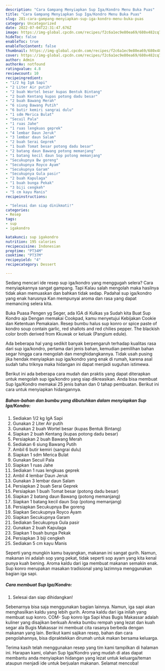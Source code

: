 ```yaml
---
description: "Cara Gampang Menyiapkan Sup Iga/Kondro Menu Buka Puas"
title: "Cara Gampang Menyiapkan Sup Iga/Kondro Menu Buka Puas"
slug: 281-cara-gampang-menyiapkan-sup-iga-kondro-menu-buka-puas
category: Uncategorized
date: 2022-07-04T22:31:47.676Z
image: https://img-global.cpcdn.com/recipes/f2c6a1ec9e80ea69/680x482cq70/sup-igakondro-foto-resep-utama.jpg
hideToc: false
enableToc: true
enableTocContent: false
thumbnail: https://img-global.cpcdn.com/recipes/f2c6a1ec9e80ea69/680x482cq70/sup-igakondro-foto-resep-utama.jpg
cover: https://img-global.cpcdn.com/recipes/f2c6a1ec9e80ea69/680x482cq70/sup-igakondro-foto-resep-utama.jpg
author: Admin
authorAv: notfound
ratingvalue: 4.8
reviewcount: 10
recipeingredient:
- "1/2 kg IgA Sapi"
- "2 Liter Air putih"
- "2 buah Wortel besar kupas Bentuk Bintang"
- "2 buah Kentang kupas potong dadu besar"
- "2 buah Bawang Merah"
- "6 siung Bawang Putih"
- "6 butir kemiri sangrai dulu"
- "1 sdm Merica Bulat"
- "Secuil Pala"
- "1 ruas Jahe"
- "1 ruas lengkuas geprek"
- "4 lembar Daun Jeruk"
- "3 lembar daun Salam"
- "2 buah Serai Geprek"
- "1 buah Tomat besar potong dadu besar"
- "2 batang daun Bawang potong memanjang"
- "1 batang kecil daun Sop potong memanjang"
- "Secukupnya Bw goreng"
- "Secukupnya Royco Ayam"
- "Secukupnya Garam"
- "Secukupnya Gula pasir"
- "2 buah Kapulaga"
- "1 buah bunga Pekak"
- "3 biji cengkeh"
- "5 cm kayu Manis"
recipeinstructions:

- "Selesai dan siap dinikmati!"
categories:
- Resep
tags:
- sup
- igakondro

katakunci: sup igakondro 
nutrition: 195 calories
recipecuisine: Indonesian
preptime: "PT34M"
cooktime: "PT37M"
recipeyield: "4"
recipecategory: Dessert

---
```



Sedang mencari ide resep sup iga/kondro yang menggugah selera? Cara menyiapkannya sangat gampang. Tapi Kalau salah mengolah maka hasilnya tidak akan memuaskan dan bahkan tidak sedap. Padahal sup iga/kondro yang enak harusnya Kan mempunyai aroma dan rasa yang dapat memancing selera kita.


Buka Puasa Pengen yg Seger, ada IGA di Kulkas ya Sudah kita Buat Sup Kondro aja Dengan memakai Cookpad, kamu menyetujui Kebijakan Cookie dan Ketentuan Pemakaian. Resep bumbu halus sup konro or spice paste of kondro soup contain garlic, red shallots and red chilies pepper. The blackish color broth derived from Kkuwak or keluak (Pangium edule).

Ada beberapa hal yang sedikit banyak berpengaruh terhadap kualitas rasa dari sup iga/kondro, pertama dari jenis bahan, kemudian pemilihan bahan segar hingga cara mengolah dan menghidangkannya. Tidak usah pusing jika hendak menyiapkan sup iga/kondro yang enak di rumah, karena asal sudah tahu triknya maka hidangan ini dapat menjadi suguhan istimewa.


Berikut ini ada beberapa cara mudah dan praktis yang dapat diterapkan untuk mengolah sup iga/kondro yang siap dikreasikan. Anda bisa membuat Sup Iga/Kondro memakai 25 jenis bahan dan 0 tahap pembuatan. Berikut ini cara untuk menyiapkan hidangannya.

<!--inarticleads1-->

##### Bahan-bahan dan bumbu yang dibutuhkan dalam menyiapkan Sup Iga/Kondro:

1. Sediakan 1/2 kg IgA Sapi
1. Gunakan 2 Liter Air putih
1. Gunakan 2 buah Wortel besar (kupas Bentuk Bintang)
1. Siapkan 2 buah Kentang (kupas potong dadu besar)
1. Persiapkan 2 buah Bawang Merah
1. Sediakan 6 siung Bawang Putih
1. Ambil 6 butir kemiri (sangrai dulu)
1. Siapkan 1 sdm Merica Bulat
1. Gunakan Secuil Pala
1. Siapkan 1 ruas Jahe
1. Sediakan 1 ruas lengkuas geprek
1. Ambil 4 lembar Daun Jeruk
1. Gunakan 3 lembar daun Salam
1. Persiapkan 2 buah Serai Geprek
1. Persiapkan 1 buah Tomat besar (potong dadu besar)
1. Siapkan 2 batang daun Bawang (potong memanjang)
1. Siapkan 1 batang kecil daun Sop (potong memanjang)
1. Persiapkan Secukupnya Bw goreng
1. Siapkan Secukupnya Royco Ayam
1. Siapkan Secukupnya Garam
1. Sediakan Secukupnya Gula pasir
1. Gunakan 2 buah Kapulaga
1. Siapkan 1 buah bunga Pekak
1. Persiapkan 3 biji cengkeh
1. Sediakan 5 cm kayu Manis


Seperti yang mungkin kamu bayangkan, makanan ini sangat gurih. Namun, makanan ini adalah sop yang pekat, tidak seperti sop ayam yang kita kenal punya kuah bening. Aroma kaldu dari iga membuat makanan semakin enak. Sup konro merupakan masakan tradisional yang lazimnya menggunakan bagian iga sapi. 

<!--inarticleads2-->

##### Cara membuat Sup Iga/Kondro:


1. Selesai dan siap dihidangkan!

Sebenarnya bisa saja menggunakan bagian lainnya. Namun, iga sapi akan menghasilkan kaldu yang lebih gurih. Aroma kaldu dari iga inilah yang membuat sup konro. COM- Sup konro Iga Sapi khas Bugis Makassar adalah kuliner yang disajikan berkuah Aneka bumbu rempah yang lezat dan kuah segar ala Bugis Makassar ini membuat cita rasanya berbeda dengan makanan yang lain. Berikut kami sajikan resep, bahan dan cara pengolahannya, bisa dipraktekkan dirumah untuk makan bersama keluarga. 

Terima kasih telah menggunakan resep yang tim kami tampilkan di halaman ini. Harapan kami, olahan Sup Iga/Kondro yang mudah di atas dapat membantu anda menyiapkan hidangan yang lezat untuk keluarga/teman ataupun menjadi ide untuk berjualan makanan. Selamat mencoba!
